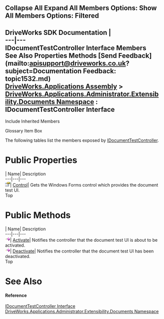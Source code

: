 Collapse All Expand All Members Options: Show All  Members Options: Filtered   
---  
DriveWorks SDK Documentation  |   
---|---  
IDocumentTestController Interface Members   
See Also Properties Methods [Send Feedback](mailto:apisupport@driveworks.co.uk?subject=Documentation Feedback: topic1532.md)  
[DriveWorks.Applications Assembly](topic13.md) > [DriveWorks.Applications.Administrator.Extensibility.Documents Namespace](topic1507.md) : IDocumentTestController Interface  
---  
  
Include Inherited Members    


Glossary Item Box

The following tables list the members exposed by [IDocumentTestController](topic1532.md).

# Public Properties

| Name| Description  
---|---|---  
![ Property](dotnetimages/Property.gif)| [Control](topic1539.md)| Gets the Windows Forms control which provides the document test UI.   
Top

# Public Methods

| Name| Description  
---|---|---  
![ Method](dotnetimages/Method.gif)| [Activate](topic1537.md)| Notifies the controller that the document test UI is about to be activated.   
![ Method](dotnetimages/Method.gif)| [Deactivate](topic1538.md)| Notifies the controller that the document test UI has been deactivated.   
Top

# See Also

#### Reference

[IDocumentTestController Interface](topic1532.md)   
[DriveWorks.Applications.Administrator.Extensibility.Documents Namespace](topic1507.md)


